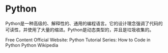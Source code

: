 # Python

Python是一种高级的、解释性的、通用的编程语言。它的设计理念强调了代码的可读性，并使用了大量的缩进。Python是动态类型的，并且是垃圾收集的。

<ResourceGroupTitle>Free Content</ResourceGroupTitle>
<BadgeLink colorScheme='blue' badgeText='Official Website' href='https://www.python.org/'>Official Website: Python</BadgeLink>
<BadgeLink colorScheme='yellow' badgeText='Read' href='https://www.digitalocean.com/community/tutorials/how-to-write-your-first-python-3-program'>Tutorial Series: How to Code in Python</BadgeLink>
<BadgeLink colorScheme='yellow' badgeText='Read' href='https://en.wikipedia.org/wiki/Python_(programming_language)'>Python Wikipedia</BadgeLink>


